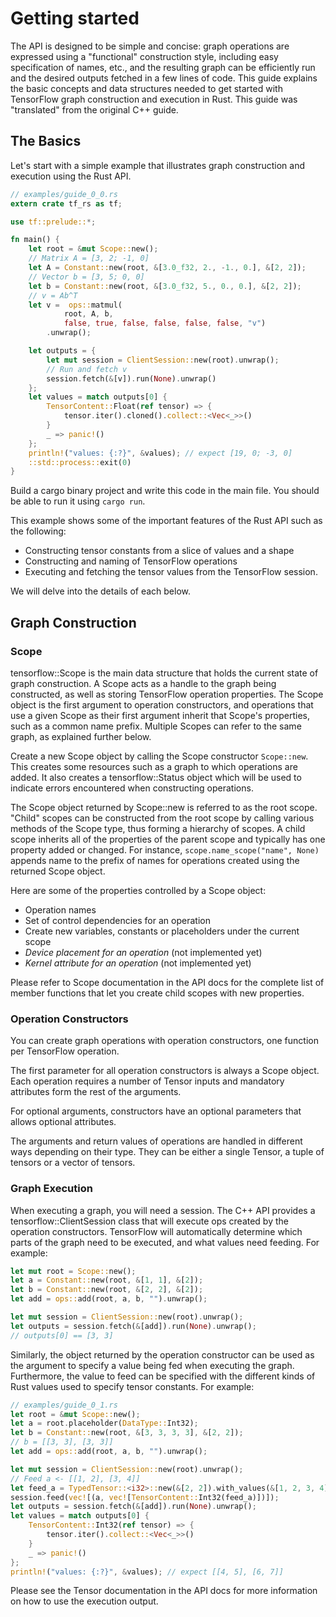 # Getting started

The API is designed to be simple and concise: graph operations are expressed using a "functional" construction style, including easy specification of names, etc., and the resulting graph can be efficiently run and the desired outputs fetched in a few lines of code. This guide explains the basic concepts and data structures needed to get started with TensorFlow graph construction and execution in Rust. This guide was "translated" from the original C++ guide.

## The Basics

Let's start with a simple example that illustrates graph construction and execution using the Rust API.

```Rust
// examples/guide_0_0.rs
extern crate tf_rs as tf;

use tf::prelude::*;

fn main() {
    let root = &mut Scope::new();
    // Matrix A = [3, 2; -1, 0]
    let A = Constant::new(root, &[3.0_f32, 2., -1., 0.], &[2, 2]);
    // Vector b = [3, 5; 0, 0]
    let b = Constant::new(root, &[3.0_f32, 5., 0., 0.], &[2, 2]);
    // v = Ab^T
    let v =  ops::matmul(
            root, A, b, 
            false, true, false, false, false, false, "v")
        .unwrap();

    let outputs = {
        let mut session = ClientSession::new(root).unwrap();
        // Run and fetch v
        session.fetch(&[v]).run(None).unwrap()
    };
    let values = match outputs[0] {
        TensorContent::Float(ref tensor) => {
            tensor.iter().cloned().collect::<Vec<_>>()
        }       
        _ => panic!() 
    };
    println!("values: {:?}", &values); // expect [19, 0; -3, 0]
    ::std::process::exit(0)
}
```

Build a cargo binary project and write this code in the main file. You should be able to run it using `cargo run`.

This example shows some of the important features of the Rust API such as the following:

* Constructing tensor constants from a slice of values and a shape
* Constructing and naming of TensorFlow operations
* Executing and fetching the tensor values from the TensorFlow session.

We will delve into the details of each below.

## Graph Construction

### Scope

tensorflow::Scope is the main data structure that holds the current state of graph construction. A Scope acts as a handle to the graph being constructed, as well as storing TensorFlow operation properties. The Scope object is the first argument to operation constructors, and operations that use a given Scope as their first argument inherit that Scope's properties, such as a common name prefix. Multiple Scopes can refer to the same graph, as explained further below.

Create a new Scope object by calling the Scope constructor `Scope::new`. This creates some resources such as a graph to which operations are added. It also creates a tensorflow::Status object which will be used to indicate errors encountered when constructing operations.

The Scope object returned by Scope::new is referred to as the root scope. "Child" scopes can be constructed from the root scope by calling various methods of the Scope type, thus forming a hierarchy of scopes. A child scope inherits all of the properties of the parent scope and typically has one property added or changed. For instance, `scope.name_scope("name", None)` appends name to the prefix of names for operations created using the returned Scope object.

Here are some of the properties controlled by a Scope object:

* Operation names
* Set of control dependencies for an operation
* Create new variables, constants or placeholders under the current scope
* _Device placement for an operation_ (not implemented yet)
* _Kernel attribute for an operation_ (not implemented yet)

Please refer to Scope documentation in the API docs for the complete list of member functions that let you create child scopes with new properties.

### Operation Constructors

You can create graph operations with operation constructors, one function per TensorFlow operation.

The first parameter for all operation constructors is always a Scope object. Each operation requires a number of Tensor inputs and mandatory attributes form the rest of the arguments.

For optional arguments, constructors have an optional parameters that allows optional attributes.

The arguments and return values of operations are handled in different ways depending on their type. They can be either a single Tensor, a tuple of tensors or a vector of tensors.

### Graph Execution

When executing a graph, you will need a session. The C++ API provides a tensorflow::ClientSession class that will execute ops created by the operation constructors. TensorFlow will automatically determine which parts of the graph need to be executed, and what values need feeding. For example:

```Rust
let mut root = Scope::new();
let a = Constant::new(root, &[1, 1], &[2]);
let b = Constant::new(root, &[2, 2], &[2]);
let add = ops::add(root, a, b, "").unwrap();

let mut session = ClientSession::new(root).unwrap();
let outputs = session.fetch(&[add]).run(None).unwrap();
// outputs[0] == [3, 3]
```

Similarly, the object returned by the operation constructor can be used as the argument to specify a value being fed when executing the graph. Furthermore, the value to feed can be specified with the different kinds of Rust values used to specify tensor constants. For example:

```Rust
// examples/guide_0_1.rs
let root = &mut Scope::new();
let a = root.placeholder(DataType::Int32);
let b = Constant::new(root, &[3, 3, 3, 3], &[2, 2]);
// b = [[3, 3], [3, 3]]
let add = ops::add(root, a, b, "").unwrap();

let mut session = ClientSession::new(root).unwrap();
// Feed a <- [[1, 2], [3, 4]]
let feed_a = TypedTensor::<i32>::new(&[2, 2]).with_values(&[1, 2, 3, 4]);
session.feed(vec![(a, vec![TensorContent::Int32(feed_a)])]);
let outputs = session.fetch(&[add]).run(None).unwrap();
let values = match outputs[0] {
    TensorContent::Int32(ref tensor) => {
        tensor.iter().collect::<Vec<_>>()
    }       
    _ => panic!() 
};
println!("values: {:?}", &values); // expect [[4, 5], [6, 7]]
```

Please see the Tensor documentation in the API docs for more information on how to use the execution output.
